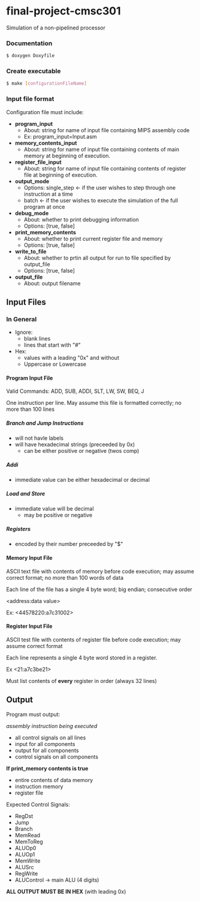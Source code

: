 # final-project-cmsc301
Simulation of a non-pipelined processor

### Documentation
``` bash
$ doxygen Doxyfile
```

### Create executable
``` bash
$ make [configurationFileName]
```


### Input file format
Configuration file must include:
* __program_input__
  - About: string for name of input file containing MIPS assembly code
  - Ex:    program_input=Input.asm
* __memory_contents_input__
  - About: string for name of input file containing contents of main memory at beginning of execution.
* __register_file_input__
  - About: string for name of input file containing contents of register file at beginning of execution.
* __output_mode__
  - Options: single_step <- if the user wishes to step through one instruction at a time
  - batch       <- if the user wishes to execute the simulation of the full program at once
* __debug_mode__
  - About: whether to print debugging information
  - Options: [true, false]
* __print_memory_contents__
  - About: whether to print current register file and memory
  - Options: [true, false]
* __write_to_file__
  - About: whether to prtin all output for run to file specified by output_file
  - Options: [true, false]
* __output_file__
  - About: output filename


## Input Files

### In General
* Ignore:
   * blank lines
   * lines that start with "#"
* Hex:
   * values with a leading "0x" and without
   * Uppercase or Lowercase

#### Program Input File
Valid Commands: ADD, SUB, ADDI, SLT, LW, SW, BEQ, J

One instruction per line.
May assume this file is formatted correctly; no more than 100 lines

##### Branch and Jump Instructions
* will not havle labels
* will have hexadecimal strings (preceeded by 0x)
   * can be either positive or negative (twos comp)

##### Addi
* immediate value can be either hexadecimal or decimal

##### Load and Store
* immediate value will be decimal
   * may be positive or negative

##### Registers
* encoded by their number preceeded by "$"

#### Memory Input File
ASCII text file with contents of memory before code execution; may assume correct format; no more than 100 words of data

Each line of the file has a single 4 byte word; big endian; consecutive order

<address:data value>

Ex: <44578220:a7c31002>

#### Register Input File
ASCII test file with contents of register file before code execution; may assume correct format

Each line represents a single 4 byte word stored in a register.

<register number:data value>

Ex <21:a7c3be21>

Must list contents of __every__ register in order (always 32 lines)

## Output
Program must output:

_assembly instruction being executed_

* all control signals on all lines
* input for all components
* output for all components
* control signals on all components

__If print_memory contents is true__
* entire contents of data memory
* instruction memory
* register file

Expected Control Signals:
* RegDst
* Jump
* Branch
* MemRead
* MemToReg
* ALUOp0
* ALUOp1
* MemWrite
* ALUSrc
* RegWrite
* ALUControl -> main ALU (4 digits)

__ALL OUTPUT MUST BE IN HEX__ (with leading 0x)